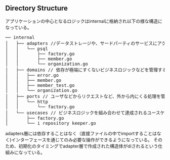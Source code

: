 ## Directory Structure
アプリケーションの中心となるロジックはinternalに格納され以下の様な構造になっている。
<pre>
── internal
│   ├── adapters //データストレージや、サードパーティのサービスにアクセスするような内から外に出る処理を管理する。
│   │   └── psql
│   │       ├── factory.go
│   │       ├── member.go
│   │       └── organization.go
│   ├── domains // 依存が極端にすくないビジネスロジックなどを管理する。
│   │   ├── error.go
│   │   ├── member.go
│   │   ├── member_test.go
│   │   └── organization.go
│   ├── ports // ユーザなどからリクエストなど、外から内にくる処理を管理する。
│   │   └── http
│   │       └── factory.go
│   └── usecases // ビジネスロジックを組み合わせて達成されるユースケースを管理する。
│       ├── factory.go
│       └── i_repository_keeper.go
</pre>

adapters層には依存することはなく（直接ファイルの中でimportすることはなく)インターフェースを通じてのみ必要な操作ができるようになっている。
そのため、初期化のタイミングでadapter層で作成された構造体がdiされるという仕組みになっている。
